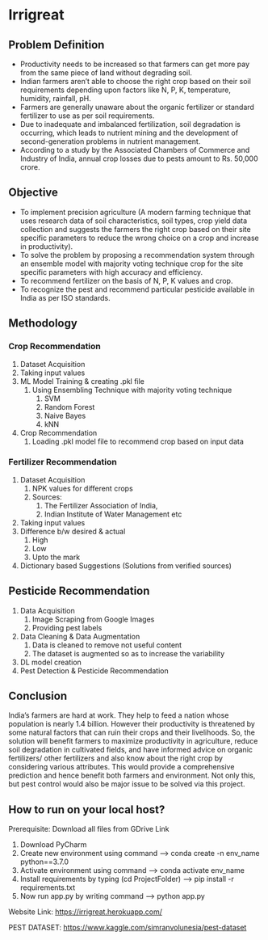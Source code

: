 # Irrigreat

## Problem Definition
* Productivity needs to be increased so that farmers can get more pay from the same piece of land without degrading soil.
* Indian farmers aren’t able to choose the right crop based on their soil requirements depending upon factors like N, P, K, temperature, humidity, rainfall, pH.
* Farmers are generally unaware about the organic fertilizer or standard fertilizer to use as per soil requirements.
* Due to inadequate and imbalanced fertilization, soil degradation is occurring, which leads to nutrient mining and the development of second-generation problems in nutrient management.
* According to a study by the Associated Chambers of Commerce and Industry of India, annual crop losses due to pests amount to Rs. 50,000 crore.

## Objective
* To implement precision agriculture (A modern farming technique that uses research data of soil characteristics, soil types, crop yield data collection and suggests the farmers the right crop based on their site specific parameters to reduce the wrong choice on a crop and increase in productivity). 
* To solve the problem by proposing a recommendation system through an ensemble model with majority voting technique crop for the site specific parameters with high accuracy and efficiency.
* To recommend fertilizer on the basis of N, P, K values and crop.
* To recognize the pest and recommend particular pesticide available in India as per ISO standards.

## Methodology
### Crop Recommendation
1. Dataset Acquisition
2. Taking input values
3. ML Model Training & creating .pkl file
    1. Using Ensembling Technique with majority voting technique
        1. SVM
        2. Random Forest
        3. Naive Bayes
        4. kNN
4. Crop Recommendation
    1. Loading .pkl model file to recommend crop based on input data

### Fertilizer Recommendation
1. Dataset Acquisition
    1. NPK values for different crops
    2. Sources: 
        1. The Fertilizer Association of India, 
        2. Indian Institute of Water Management etc
2. Taking input values
3. Difference b/w desired & actual
    1. High
    2. Low
    3. Upto the mark
4. Dictionary based Suggestions (Solutions from verified sources)

## Pesticide Recommendation
1. Data Acquisition
    1. Image Scraping from Google Images
    2. Providing pest labels
2. Data Cleaning &  Data Augmentation
    1. Data is cleaned to remove not useful content
    2. The dataset is augmented so as to increase the variability
3. DL model creation
4. Pest Detection & Pesticide Recommendation

## Conclusion
India’s farmers are hard at work. They help to feed a nation whose population is nearly 1.4 billion. However their productivity is threatened by some natural factors that can ruin their crops and their livelihoods. So, the solution will benefit farmers to maximize productivity in agriculture, reduce soil degradation in cultivated fields, and have informed advice on organic fertilizers/ other fertilizers and also know about the right crop by considering various attributes. This would provide a comprehensive prediction and hence benefit both farmers and environment. Not only this, but pest control would also be major issue to be solved via this project.

## How to run on your local host?
Prerequisite: Download all files from GDrive Link
1. Download PyCharm
2. Create new environment using command --> conda create -n env_name python==3.7.0
3. Activate environment using command --> conda activate env_name
4. Install requirements by typing (cd ProjectFolder) --> pip install -r requirements.txt
5. Now run app.py by writing command --> python app.py

Website Link: https://irrigreat.herokuapp.com/

PEST DATASET: https://www.kaggle.com/simranvolunesia/pest-dataset
